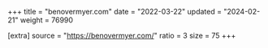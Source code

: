 +++
title = "benovermyer.com"
date = "2022-03-22"
updated = "2024-02-21"
weight = 76990

[extra]
source = "https://benovermyer.com/"
ratio = 3
size = 75
+++
